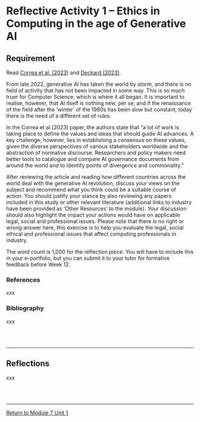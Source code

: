 # Reflective Activity 1 – Ethics in Computing in the age of Generative AI

## Requirement
Read [Correa et al. (2023)](RMPP_Unit01_Read_Correa.pdf) and [Deckard (2023)](https://www.bcs.org/articles-opinion-and-research/what-are-ethics-in-ai/).

From late 2022, generative AI has taken the world by storm, and there is no field of activity that has not been impacted in some way. This is so much truer for Computer Science, which is where it all began. It is important to realise, however, that AI itself is nothing new, per se; and if the renaissance of the field after the ‘winter’ of the 1980s has been slow but constant, today there is the need of a different set of rules.

In the Correa et al (2023) paper, the authors state that “a lot of work is taking place to define the values and ideas that should guide AI advances. A key challenge, however, lies in establishing a consensus on these values, given the diverse perspectives of various stakeholders worldwide and the abstraction of normative discourse. Researchers and policy makers need better tools to catalogue and compare AI governance documents from around the world and to identify points of divergence and commonality.”

After reviewing the article and reading how different countries across the world deal with the generative AI revolution, discuss your views on the subject and recommend what you think could be a suitable course of action. You should justify your stance by also reviewing any papers included in this study or other relevant literature (additional links to industry have been provided as ‘Other Resources’ to the module). Your discussion should also highlight the impact your actions would have on applicable legal, social and professional issues. Please note that there is no right or wrong answer here, this exercise is to help you evaluate the legal, social ethical and professional issues that affect computing professionals in industry.

The word count is 1,000 for the reflection piece. You will have to include this in your e-portfolio, but you can submit it to your tutor for formative feedback before Week 12.



### References
xxx

### Bibliography
xxx

<br><br>

---


## Reflections
xxx

<br><br>

---

[Return to Module 7 Unit 1](RMPP_Unit01.md)
